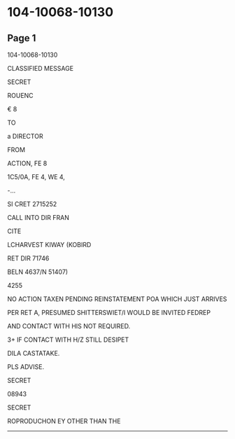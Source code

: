 # 104-10068-10130

## Page 1

104-10068-10130

CLASSIFIED MESSAGE

SECRET

ROUENC

€ 8

TO

a DIRECTOR

FROM

ACTION, FE 8

1C5/0A, FE 4, WE 4,

-...

SI CRET 2715252

CALL INTO DIR FRAN

CITE

LCHARVEST KIWAY (KOBIRD

RET DIR 71746

BELN 4637/N 51407)

4255

NO ACTION TAXEN PENDING REINSTATEMENT POA WHICH JUST ARRIVES

PER RET A, PRESUMED SHITTERSWIET/I WOULD BE INVITED FEDREP

AND CONTACT WITH HIS NOT REQUIRED.

3+ IF CONTACT WITH H/Z STILL DESIPET

DILA CASTATAKE.

PLS ADVISE.

SECRET

08943

SECRET

ROPRODUCHON EY OTHER THAN THE

---

